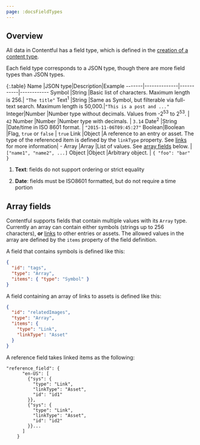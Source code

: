 ```yaml
---
page: :docsFieldTypes
---
```


## Overview

All data in Contentful has a field type, which is defined in the [creation of a content type](https://www.contentful.com/developers/docs/references/content-management-api/#/reference/content-types/create-a-content-type).

Each field type corresponds to a JSON type, though there are more field types than JSON types.

{:.table}
Name   |JSON type|Description|Example
-------|--------------|-----------|------------
Symbol |String        |Basic list of characters. Maximum length is 256.| `"The title"`
Text<sup>1</sup>   |String        |Same as Symbol, but filterable via full-text search. Maximum length is 50,000.|`"This is a post and ..."`
Integer|Number        |Number type without decimals. Values from  -2<sup>53</sup> to 2<sup>53</sup>. | `42`
Number |Number        |Number type with decimals. | `3.14`
Date<sup>2</sup>  |String        |Date/time in ISO 8601 format. | `"2015-11-06T09:45:27"`
Boolean|Boolean       |Flag, `true` or `false` | `true`
Link   |Object        |A reference to an entry or asset. The type of the referenced item is defined by the `linkType` property. See [links](https://www.contentful.com/developers/docs/concepts/links/) for more information| -
Array  |Array         |List of values. See [array fields](#array-fields) below. |`["name1", "name2", ...]`
Object |Object        |Arbitrary object. | `{ "foo": "bar" }`

1. **Text**: fields do not support ordering or strict equality

2. **Date**: fields must be ISO8601 formatted, but do not require a time portion

## Array fields

Contentful supports fields that contain multiple values with its `Array` type. Currently an array can contain either symbols (strings up to 256 characters), **or** [links](/developers/docs/concepts/links/) to other entries or assets. The allowed values in the array are defined by the `items` property of the field definition.

A field that contains symbols is defined like this:

~~~json
{
  "id": "tags",
  "type": "Array",
  "items": { "type": "Symbol" }
}
~~~

A field containing an array of links to assets is defined like this:

~~~json
{
  "id": "relatedImages",
  "type": "Array",
  "items": {
    "type": "Link",
    "linkType": "Asset"
  }
}
~~~

A reference field takes linked items as the following:

```
"reference_field": {
      "en-US": [
        {"sys": {
          "type": "Link",
          "linkType": "Asset",
          "id": "id1"
        }},
        {"sys": {
          "type": "Link",
          "linkType": "Asset",
          "id": "id2"
        }}...
      ]
    }
```
